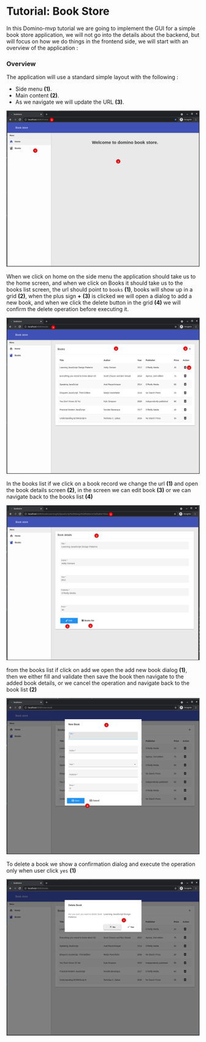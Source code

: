 # Tutorial: Book Store

In this Domino-mvp tutorial we are going to implement the GUI for a simple book store application, we will not go into the details about the backend, but will focus on how we do things in the frontend side, we will start with an overview of the application :

### Overview

The application will use a standard simple layout with the following : 

- Side menu **(1)**.
- Main content **(2)**.
- As we navigate we will update the URL **(3)**.

![layout](../documents/home-screen.png)

When we click on home on the side menu the application should take us to the home screen, and when we click on Books it should take us to the books list screen, the url should point to `books` **(1)**, books will show up in a grid **(2)**, when the plus sign **+** **(3)** is clicked we will open a dialog to add a new book, and when we click the delete button in the grid **(4)** we will confirm the delete operation before executing it.

![Books list](../documents/books-screen.png)

In the books list if we click on a book record we change the url **(1)** and open the book details screen **(2)**, in the screen we can edit book **(3)** or we can navigate back to the books list **(4)**

![Book details](../documents/book-details.png)

from the books list if click on add we open the add new book dialog **(1)**, then we either fill and validate then save the book then navigate to the added book details, or we cancel the operation and navigate back to the book list **(2)**

![Add new book](../documents/add-book.png)

To delete a book we show a confirmation dialog and execute the operation only when user click `yes` **(1)**

![Dlete book](../documents/delete-book.png)